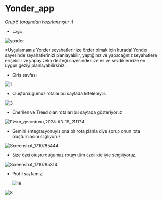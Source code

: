 # Yonder_app
*Grup 5 tarafından hazırlanmıştır :)*



* Logo

![yonder](https://github.com/buketaytac/yonder_app/assets/163740973/50d7c0ed-6524-45f8-8e46-6d45e8ff0863)

*Uygulamamız Yonder seyahatlerinize önder olmak için burada! 
Yonder sayesinde seyahatlerinizi planlayabilir, yaptığınız ve 
yapacağınız seyahatlere erişebilir ve yapay zeka desteği sayesinde 
size en ve sevdiklerinize en uygun geziyi planlayabilirsiniz.

* Giriş sayfası

![1](https://github.com/buketaytac/yonder_app/assets/163740973/5e9e8ba3-21f9-47e4-9daa-91985f868d1f)

* Oluşturduğumuz rotalar bu sayfada listeleniyor.

![3](https://github.com/buketaytac/yonder_app/assets/163740973/888bf21b-0715-4e7d-a4da-3a57cced687c)

* Önerilen ve Trend olan rotaları bu sayfada gösteriyoruz

![Ekran_goruntusu_2024-03-18_211134](https://github.com/buketaytac/yonder_app/assets/120780795/18256d8f-2f97-49c1-8fd9-d8bcb8235f46)

* Gemini entegrasyonuyla ona bir rota planla diye sorup onun rota oluşturmasını sağlıyoruz

![Screenshot_1710785444](https://github.com/buketaytac/yonder_app/assets/120780795/294db7f1-6d58-44f1-8df7-75cb40a17c27)

* Size özel oluşturduğumuz rotayı tüm özellikleriyle sergiliyoruz.

![Screenshot_1710785314](https://github.com/buketaytac/yonder_app/assets/120780795/d3972d4e-bf7d-48c9-b60f-fab6d58f7f84)

* Profil sayfamız.

  ![18](https://github.com/buketaytac/yonder_app/assets/120780795/cc82e936-c605-466f-b969-b6b8beca9195)



  

  


![8](https://github.com/buketaytac/yonder_app/assets/163740973/05d161e8-f3a1-4c05-9b33-9aae76b74503)




